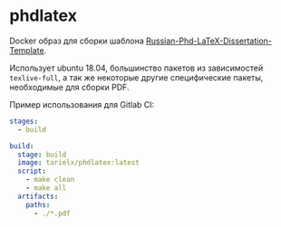# phdlatex

Docker образ для сборки шаблона [Russian-Phd-LaTeX-Dissertation-Template](http://github.com/AndreyAkinshin/Russian-Phd-LaTeX-Dissertation-Template).

Использует ubuntu 18.04, большинство пакетов из зависимостей `texlive-full`, а так же некоторые другие специфические пакеты, необходимые для сборки PDF.

Пример использования для Gitlab CI:

```yaml
stages:
  - build

build:
  stage: build
  image: tarielx/phdlatex:latest
  script:
    - make clean
    - make all
  artifacts:
    paths:
      - ./*.pdf
```

